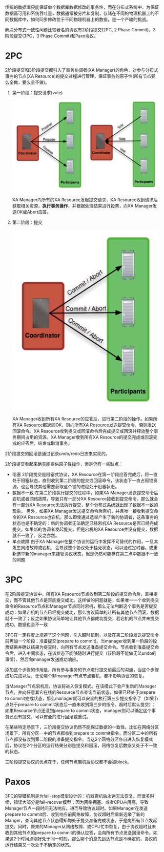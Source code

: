 

传统的数据库只能保证单个数据库数据修改的事务性，而在分布式系统中，为保证数据高可用和系统吞吐量，数据通常被分片和复制，存储在不同的物理机器上的不同数据库中，如何同步修改位于不同物理机器上的数据，是一个严峻的挑战。

解决分布式一致性问题比较著名的协议有2阶段提交(2PC, 2 Phase Commit)，3阶段提交(3PC，3 Phase Commit)和Paxo协议。

# 2PC

2阶段提交和3阶段提交都引入了事务协调者(XA Manager)的角色，对参与分布式事务的节点(XA Resource)的提交过程进行管理，保证事务的原子性(所有节点要么全做，要么全不做)。

1. 第一阶段：提交请求(vote)
   
   ![2PC vote](2PC_vote.jpg)

   XA Manager向所有的XA Resource发起提交请求，XA Resource收到请求后获取相关资源，**执行事务操作**，并根据处理结果进行投票，向XA Manager发送OK或Abort应答。

2. 第二阶段：提交
   
   ![2PC commit](2PC_commit.jpg)

   XA Manager收到所有XA Resource的应答后，进行第二阶段的操作。如果所有XA Resource都返回OK，则向所有XA Resource发送提交命令，否则发送回滚命令。XA Resource收到提交或回滚命令后完成提交或回滚并释放整个事务期间占用的资源。XA Manager收到所有XA Resource的提交完成或回滚完成的应答后，结束或取消事务。

2阶段提交的回滚是通过记录undo/redo日志来实现的。

2阶段提交看起来确实能提供原子性操作，但是仍有一些缺点：

- 阻塞
  2阶段提交是阻塞式协议，XA Resource在第一阶段应答完成后，将一直处于阻塞状态，直到收到第二阶段的提交或回滚命令，该状态下一直占用锁资源，也会导致其他需要获取这个锁的进程处于阻塞状态。
- 数据不一致
  在第二阶段执行提交的过程中，如果XA Manager发送提交命令后宕机或者网络故障，导致只有一部分XA Resource接收到提交命令，那么就会有一部分XA Resource无法执行提交，整个分布式系统就出现了数据不一致的现象。
  另外，如果XA Manager发送提交命令后宕机，并且唯一接收到提交命令的XA Resource也宕机，那么即使通过选举产生了新的协调者，这条事务的状态也是不确定的：新的协调者无法确定已经宕机XA Resource是否已经完成提交，如果新的协调者发起提交，但是宕机的XA Resource并没有提交，数据就不一致了，反之亦然。
- 单点故障
  由于XA Manager在整个协议的运行中发挥不可替代的作用，一旦其发生网络故障或宕机，会导致整个协议处于挂死状态，可以通过定时器，或重新选举新的manager来接管协议状态，但是仍然可能存在第二点中数据不一致的问题

# 3PC

在2阶段提交协议中，所有XA Resource节点收到第二阶段的提交命令后，直接提交，而不管其他节点是否能提交成功。这样做的问题就是，如果唯一一个收到提交命令的Resource节点和Manager节点同时宕机，那么无法判断这个事务是否提交成功：如果宕机的节点已经提交成功，那么协议简单的让所有其他节点回滚，数据就不一致了；反之如果协议简单地让其他节点都成功提交，若宕机的节点并未提交成功，数据也会不一致

3PC在一定程度上规避了这个问题，引入超时机制，以及在第二阶段发送提交命令前再加一个阶段：准备提交(prepare to commit)。当manager收到第一阶段的投票结果并确认结果为提交时，向所有节点发送准备提交命令。节点收到准备提交命令后，进入中间状态，在该状态下能够随时进行提交（该阶段不能做无法undo的事情），然后向manager发送成功响应。

添加这个步骤的作用是，所有参与事务的节点进行提交前最后的沟通，当这个步骤成功完成以后，无论哪个非manager节点节点宕机，都不影响协议的恢复。

当Manager节点宕机后，协议将进入恢复模式。在该模式下会产生新的Manager节点，并向任意其它在线的Resource节点查询当前状态。如果已经处于prepare to commit完成状态，那么manager就可以安全的执行第三步提交指令了（如果节点处于prepare to commit状态后一直未收到第三步的指令，超时后默认提交）；如果Resource节点还没到prepare to commit状态，manager则可以确定这个事务还没有提交，可以安全的进行回滚或重试。

在某些特定场景下，三阶段提交协议仍然不能保证数据的一致性。比如在网络分区场景下，所有分区一中的节点都收到prepare to commit指令，而分区二中的所有节点都没有收到第二阶段的准备提交指令，当这2个网络分区各自进入恢复模式后，协议在2个分区的运行结果分别是提交和回滚，网络恢复后数据又处于不一致的状态。

三阶段提交协议的优点在于，任何节点宕机后协议都不会被block。

# Paxos

3PC的容错机制是为fail-stop模型设计的：机器宕机后永远无法恢复。而很多时候，错误大部分是fail-recover模型：因为网络拥塞、或者CPU占用高，导致Manager节点一段时间无法响应，进而导致协议超时。如果Manager在发送prepare to commit后、收到响应前网络故障，协议超时后重新选举了新的Manger，查询其他节点状态得知均处于提交准备完成状态，于是向所有节点发起提交。同时，原来的Manager从网络故障、或CPU忙中恢复，由于协议超时且未收到其他节点的prepare to commit的确认应答，会向所有节点发送回滚命令。如果这2个时间点刚好处于同一时刻，那么哪个消息先到达节点是不确定的，协议的运行结果又一次处于不确定的状态。


